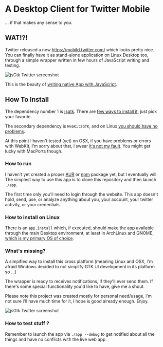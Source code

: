 # A Desktop Client for Twitter Mobile
 ... if that makes any sense to you.

## WAT!?!
Twitter released a new https://mobild.twitter.com/ which looks pretty nice.
You can finally have it as stand-alone application on Linux Desktop too,
through a simple wrapper written in few hours of JavaScript writing and testing.

![jsGtk Twitter screenshot](http://webreflection.github.io/jsgtk-twitter/img/sc02.png?360)

This is the beauty of [writing native App with JavaScript](https://www.webreflection.co.uk/blog/2015/12/08/writing-native-apps-with-javascript).

## How To Install
The dependency number 1 is [jsgtk](https://github.com/WebReflection/jsgtk).
There are [few ways to install it](https://github.com/WebReflection/jsgtk#how-to-install), just pick your favorite.

The secondary dependency is `WebKit2GTK`, and on Linux [you should have no problems](https://github.com/WebReflection/jsgtk#dependencies).

At this point I haven't tested (yet) on OSX, if you have problems or errors with WebKit, I'm sorry about that, I swear [it's not my fault](https://github.com/Homebrew/legacy-homebrew/issues/47000).
You might get lucky with MacPorts though.

### How to run
I haven't yet created a proper [AUR](https://wiki.archlinux.org/index.php/Arch_User_Repository) or [npm](https://www.npmjs.com/) package yet, but I eventually will.
The simplest way to use this app is to clone this repository and then launch `./app`.

The first time only you'll need to login through the website.
This app doesn't hold, send, use, or analyze anything about you, your account, your twitter activity, or your credentials.

### How to install on Linux
There is an `app.install` which, if executed, should make the app available through the main Desktop environment, at least in ArchLinux and GNOME, [which is my primary OS of choice](http://archibold.io/).

### What's missing?
A simpified way to install this cross platform (meaning Linux and OSX, I'm afraid Windows decided to not simplify GTK UI development in its platform so ...)

The wrapper is ready to receives notifications, if they'll ever send them.
If there's some special functionality you'd like to have, give me a shout.

Please note this project was created mostly for personal need/usage, I'm not sure I'll have much time for it, I hope is good already enough.
Enjoy.

![jsGtk Twitter screenshot](http://webreflection.github.io/jsgtk-twitter/img/sc01.png?360)

### How to test stuff ?
Remember to launch the app via `./app --debug` to get notified about all the things and have no conflicts with the live web app.